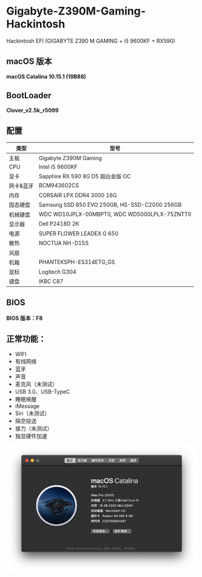 # Gigabyte-Z390M-Gaming-Hackintosh

Hackintosh EFI (GIGABYTE Z390 M GAMING + i5 9600KF + RX590)

## macOS 版本

**macOS Catalina 10.15.1 (19B88)**

## BootLoader

**Clover_v2.5k_r5099**

## 配置

| 类型      | 型号                                          |
| --------- | --------------------------------------------- |
| 主板      | Gigabyte Z390M Gaming                         |
| CPU       | Intel i5 9600KF                               |
| 显卡      | Sapphire RX 590 8G D5 超白金版 OC             |
| 网卡&蓝牙 | BCM943602CS                                   |
| 内存      | CORSAIR LPX DDR4 3000 16G                     |
| 固态硬盘  | Samsung SSD 850 EVO 250GB, HS-SSD-C2000 256GB |
| 机械硬盘  | WDC WD10JPLX-00MBPT0, WDC WD5000LPLX-75ZNTT0  |
| 显示器    | Dell P2418D 2K                                |
| 电源      | SUPER FLOWER LEADEX G 650                     |
| 散热      | NOCTUA NH-D15S                                |
| 风扇      |                                               |
| 机箱      | PHANTEKSPH-ES314ETG_GS                        |
| 鼠标      | Logitech G304                                 |
| 键盘      | IKBC C87                                      |

## BIOS

**BIOS 版本：F8**

## 正常功能：

-   WIFI
-   有线网络
-   蓝牙
-   声音
-   麦克风（未测试）
-   USB 3.0、USB-TypeC
-   睡眠唤醒
-   iMessage
-   Siri（未测试）
-   隔空投送
-   接力（未测试）
-   独显硬件加速

![avatar](https://github.com/mela93/Gigabyte-Z390M-Gaming-Hackintosh/blob/master/Resouses/SystemInfo.png)
